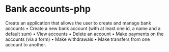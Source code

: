 # Bank accounts-php

Create an application that allows the user to create and manage bank accounts
• Create a new bank account (with at least one id, a name and a default sum)
• View accounts
• Delete an account
• Make payments on the accounts (via a form)
• Make withdrawals
• Make transfers from one account to another.
